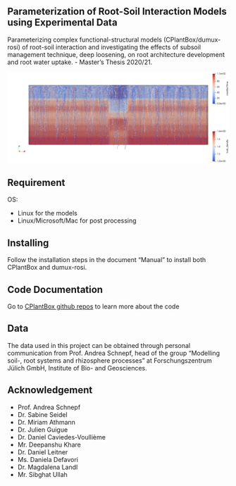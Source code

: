 ## **Parameterization of Root-Soil Interaction Models using Experimental Data** 

Parameterizing complex functional-structural models (CPlantBox/dumux-rosi) of root-soil interaction and investigating the effects of subsoil management technique, deep loosening, on root architecture development and root water uptake. - Master’s Thesis 2020/21.

![](springbarley_DL_RSA.png)

## **Requirement**

OS: 
- Linux for the models
- Linux/Microsoft/Mac for post processing 

## **Installing**

Follow the installation steps in the document “Manual” to install both CPlantBox and dumux-rosi.

## **Code Documentation**

Go to [CPlantBox github repos](https://github.com/Plant-Root-Soil-Interactions-Modelling/CPlantBox) to learn more about the code 

## **Data**

The data used in this project can be obtained through personal communication from Prof. Andrea Schnepf, head of the group “Modelling soil-, root systems and rhizosphere processes” at Forschungszentrum Jülich GmbH, Institute of Bio- and Geosciences. 

## **Acknowledgement**

- Prof. Andrea Schnepf
- Dr. Sabine Seidel
- Dr. Miriam Athmann
- Dr. Julien Guigue
- Dr. Daniel Caviedes-Voulliѐme
- Mr. Deepanshu Khare
- Dr. Daniel Leitner
- Ms. Daniela Defavori
- Dr. Magdalena Landl
- Mr. Sibghat Ullah
